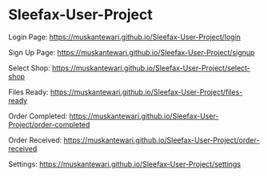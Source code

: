 # Sleefax-User-Project

Login Page: https://muskantewari.github.io/Sleefax-User-Project/login

Sign Up Page: https://muskantewari.github.io/Sleefax-User-Project/signup

Select Shop: https://muskantewari.github.io/Sleefax-User-Project/select-shop

Files Ready: https://muskantewari.github.io/Sleefax-User-Project/files-ready

Order Completed: https://muskantewari.github.io/Sleefax-User-Project/order-completed

Order Received: https://muskantewari.github.io/Sleefax-User-Project/order-received

Settings: https://muskantewari.github.io/Sleefax-User-Project/settings 





